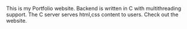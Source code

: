 This is my Portfolio website.
Backend is written in C with multithreading support.
The C server serves html,css content to users.
Check out the website.
